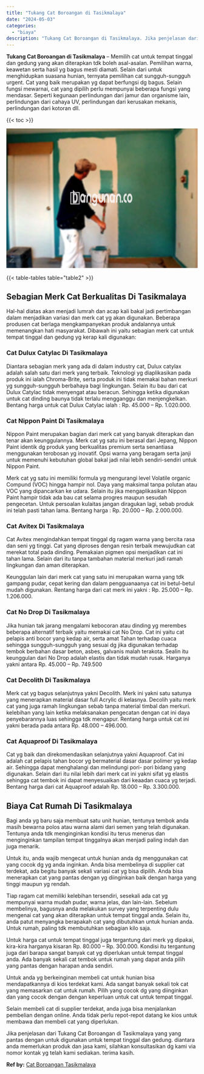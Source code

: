 ```yaml
---
title: "Tukang Cat Boroangan di Tasikmalaya"
date: "2024-05-03"
categories: 
  - "biaya"
description: "Tukang Cat Boroangan di Tasikmalaya. Jika penjelasan dari Tukang Cat Boroangan di Tasikmalaya yang yang pantas dengan untuk digunakan untuk tempat tinggal da..."
---
```


**Tukang Cat Boroangan di Tasikmalaya** – Memilih cat untuk tempat tinggal dan gedung yang akan diterapkan tdk boleh asal-asalan. Pemilihan warna, keawetan serta hasil yg bagus mesti diamati. Selain dari untuk menghidupkan suasana hunian, ternyata pemilihan cat sungguh-sungguh urgent. Cat yang baik merupakan yg dapat berfungsi dg bagus. Selain fungsi mewarnai, cat yang dipilih perlu mempunyai beberapa fungsi yang mendasar. Seperti kegunaan perlindungan dari jamur dan organisme lain, perlindungan dari cahaya UV, perlindungan dari kerusakan mekanis, perlindungan dari kotoran dll.

{{< toc >}}

![Tukang Cat Boroangan di Tasikmalaya](/images/jasa-cat-murah22.png)

{{< table-tables table="table2" >}}

## Sebagian Merk Cat Berkualitas Di Tasikmalaya

Hal-hal diatas akan menjadi lumrah dan acap kali bakal jadi pertimbangan dalam menjadikan variasi dan merk cat yg akan digunakan. Beberapa produsen cat berlaga mengkampanyekan produk andalannya untuk memenangkan hati masyarakat. Dibawah ini yaitu sebagian merk cat untuk tempat tinggal dan gedung yg kerap kali digunakan:

### Cat Dulux Catylac Di Tasikmalaya

Diantara sebagian merk yang ada di dalam industry cat, Dulux catylax adalah salah satu dari merk yang terbaik. Teknologi yg diaplikasikan pada produk ini ialah Chroma-Brite, serta produk ini tidak memakai bahan merkuri yg sungguh-sungguh berbahaya bagi lingkungan. Selain itu bau dari cat Dulux Catylac tidak menyengat atau beracun. Sehingga ketika digunakan untuk cat dinding baunya tidak terlalu mengganggu dan menjengkelkan. Bentang harga untuk cat Dulux Catylac ialah : Rp. 45.000 – Rp. 1.020.000.

### Cat Nippon Paint Di Tasikmalaya

Nippon Paint merupakan bagian dari merk cat yang banyak diterapkan dan tenar akan keunggulannya. Merk cat yg satu ini berasal dari Jepang, Nippon Paint identik dg produk yang berkualitas premium serta senantiasa menggunakan terobosan yg inovatif. Opsi warna yang beragam serta janji untuk memenuhi kebutuhan global bakal jadi nilai lebih sendiri-sendiri untuk Nippon Paint.

Merk cat yg satu ini memiliki formula yg mengurangi level Volatile organic Compund (VOC) hingga hampir nol. Daya yang maksimal tanpa polutan atau VOC yang dipancarkan ke udara. Selain itu jika mengaplikasikan Nippon Paint hampir tidak ada bau cat selama progres maupun sesudah pengecetan. Untuk persoalan kulaitas jangan diragukan lagi, sebab produk ini telah pasti tahan lama. Bentang harga : Rp. 20.000 – Rp. 2.000.000.

### Cat Avitex Di Tasikmalaya

Cat Avitex mengindahkan tempat tinggal dg ragam warna yang bercita rasa dan seni yg tinggi. Cat yang diproses dengan resin terbaik mewujudkan cat merekat total pada dinding. Pemakaian pigmen opsi menjadikan cat ini tahan lama. Selain dari itu tanpa tambahan material merkuri jadi ramah lingkungan dan aman diterapkan.

Keunggulan lain dari merk cat yang satu ini merupakan warna yang tdk gampang pudar, cepat kering dan dalam pengguanaanya cat ini betul-betul mudah digunakan. Rentang harga dari cat merk ini yakni : Rp. 25.000 – Rp. 1.206.000.

### Cat No Drop Di Tasikmalaya

Jika hunian tak jarang mengalami kebocoran atau dinding yg merembes beberapa alternatif terbaik yaitu memakai cat No Drop. Cat ini yaitu cat pelapis anti bocor yang kedap air, serta amat Tahan terhadap cuaca sehingga sungguh-sungguh yang sesuai dg jika digunakan terhadap tembok berbahan dasar beton, asbes, galvanis malah terakota. Sealin itu keunggulan dari No Drop adalah elastis dan tidak mudah rusak. Harganya yakni antara Rp. 45.000 – Rp. 749.500

### Cat Decolith Di Tasikmalaya

Merk cat yg bagus selanjutnya yakni Decolith. Merk ini yakni satu satunya yang menerapkan material dasar full Acrylic di kelasnya. Decolih yaitu merk cat yang juga ramah lingkungan sebab tanpa material timbal dan merkuri. kelebihan yang lain ketika melaksanakan pengecatan dengan cat ini daya penyebarannya luas sehingga tdk mengapur. Rentang harga untuk cat ini yakni berada pada antara Rp. 48.000 – 496.000.

### Cat Aquaproof Di Tasikmalaya

Cat yg baik dan direkomendasikan selanjutnya yakni Aquaproof. Cat ini adalah cat pelapis tahan bocor yg bermaterial dasar dasar polimer yg kedap air. Sehingga dapat menghalangi dan melindungi pori- pori bidang yang digunakan. Selain dari itu nilai lebih dari merk cat ini yakni sifat yg elastis sehingga cat tembok ini dapat menyesuaikan dari keaadan cuaca yg terjadi. Bentang harga dari cat Aquaproof adalah Rp. 18.000 – Rp. 3.300.000.

## Biaya Cat Rumah Di Tasikmalaya

Bagi anda yg baru saja membuat satu unit hunian, tentunya tembok anda masih bewarna polos atau warna alami dari semen yang telah digunakan. Tentunya anda tdk menginginkan kondisi itu terus menerus dan menginginkan tampilan tempat tinggalnya akan menjadi paling indah dan juga menarik.

Untuk itu, anda wajib mengecat untuk hunian anda dg menggunakan cat yang cocok dg yg anda inginkan. Anda bisa membelinya di supplier cat terdekat, ada begitu banyak sekali variasi cat yg bisa dipilih. Anda bisa menerapkan cat yang pantas dengan yg diinginkan baik dengan harga yang tinggi maupun yg rendah.

Tiap ragam cat memiliki kelebihan tersendiri, sesekali ada cat yg mempunyai warna mudah pudar, warna jelas, dan lain-lain. Sebelum membelinya, bagusnya anda melakukan survey yang terpenting dulu mengenai cat yang akan diterapkan untuk tempat tinggal anda. Selain itu, anda patut menyangka berapakah cat yang dibutuhkan untuk hunian anda. Untuk rumah, paling tdk membutuhkan sebagian kilo saja.

Untuk harga cat untuk tempat tinggal juga tergantung dari merk yg dipakai, kira-kira harganya kisaran Rp. 80.000 – Rp. 300.000. Kondisi itu tergantung juga dari barapa sangat banyak cat yg diperlukan untuk tempat tinggal anda. Ada banyak sekali cat tembok untuk rumah yang dapat anda pilih yang pantas dengan harapan anda sendiri.

Untuk anda yg berkeinginan membeli cat untuk hunian bisa mendapatkannya di kios terdekat kami. Ada sangat banyak sekali tok cat yang memasarkan cat untuk rumah. Pilih yang cocok dg yang diinginkan dan yang cocok dengan dengan keperluan untuk cat untuk tempat tinggal.

Selain membeli cat di supplier terdekat, anda juga bisa menjalankan pembelian dengan online. Anda tidak perlu repot-repot datang ke kios untuk membawa dan membeli cat yang diperlukan.

Jika penjelasan dari Tukang Cat Boroangan di Tasikmalaya yang yang pantas dengan untuk digunakan untuk tempat tinggal dan gedung. diantara anda memerlukan produk dan jasa kami, silahkan konsultasikan dg kami via nomor kontak yg telah kami sediakan. terima kasih.

**Ref by:** [Cat Boroangan Tasikmalaya](https://id.wikipedia.org/wiki/Cat)
